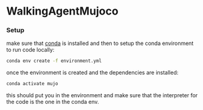 # WalkingAgentMujoco


### Setup
make sure that [conda](https://docs.conda.io/projects/conda/en/latest/user-guide/install/index.html) is installed and then to setup the conda environment to run code locally:
```bash
conda env create -f environment.yml
```

once the environment is created and the dependencies are installed:
```bash
conda activate mujo
```

this should put you in the environment and make sure that the interpreter for the code is the one in the conda env. 

